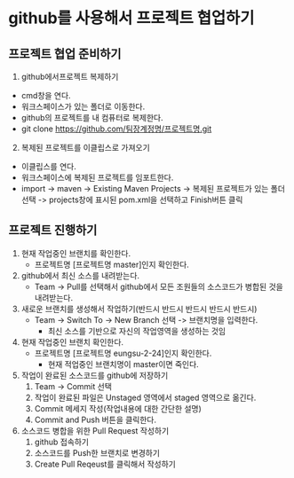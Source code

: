 # github를 사용해서 프로젝트 협업하기
## 프로젝트 협업 준비하기
1. github에서프로젝트 복제하기
  - cmd창을 연다.
  - 워크스페이스가 있는 폴더로 이동한다.
  - github의 프로젝트를 내 컴퓨터로 복제한다.
  - git clone https://github.com/팀장계정명/프로젝트명.git
2. 복제된 프로젝트를 이클립스로 가져오기
  - 이클립스를 연다.
  - 워크스페이스에 복제된 프로젝트를 임포트한다.
  - import -> maven -> Existing Maven Projects -> 복제된 프로젝트가 있는 폴더 선택
	  -> projects창에 표시된 pom.xml을 선택하고 Finish버튼 클릭
	  
## 프로젝트 진행하기
1. 현재 작업중인 브랜치를 확인한다.
	- 프로젝트명 [프로젝트명 master]인지 확인한다.
2. github에서 최신 소스를 내려받는다.
	- Team -> Pull를 선택해서 github에서 모든 조원들의 소스코드가 병합된 것을 내려받는다.
3. 새로운 브랜치를 생성해서 작업하기(반드시 반드시 반드시 반드시 반드시) 
	- Team -> Switch To -> New Branch 선택 -> 브랜치명을 입력한다.
		* 최신 소스를 기반으로 자신의 작업영역을 생성하는 것임
4. 현재 작업중인 브랜치 확인한다.
	- 프로젝트명 [프로젝트명 eungsu-2-24]인지 확인한다.
		* 현재 적업중인 브랜치명이 master이면 죽인다.
5. 작업이 완료된 소스코드를 github에 저장하기
	1. Team -> Commit 선택
	2. 작업이 완료된 파일은 Unstaged 영역에서 staged 영역으로 옮긴다.
	3. Commit 메세지 작성(작업내용에 대한 간단한 설명)
	4. Commit and Push 버튼을 클릭한다.
6. 소스코드 병합을 위한 Pull Request 작성하기	
	1. github 접속하기
	2. 소스코드를 Push한 브랜치로 변경하기
	3. Create Pull Reqeust를 클릭해서 작성하기
	
	